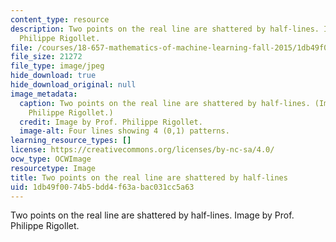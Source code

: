 ```yaml
---
content_type: resource
description: Two points on the real line are shattered by half-lines. Image by Prof.
  Philippe Rigollet.
file: /courses/18-657-mathematics-of-machine-learning-fall-2015/1db49f0074b5bdd4f63abac031cc5a63_18-657f15.jpg
file_size: 21272
file_type: image/jpeg
hide_download: true
hide_download_original: null
image_metadata:
  caption: Two points on the real line are shattered by half-lines. (Image by Prof.
    Philippe Rigollet.)
  credit: Image by Prof. Philippe Rigollet.
  image-alt: Four lines showing 4 (0,1) patterns.
learning_resource_types: []
license: https://creativecommons.org/licenses/by-nc-sa/4.0/
ocw_type: OCWImage
resourcetype: Image
title: Two points on the real line are shattered by half-lines
uid: 1db49f00-74b5-bdd4-f63a-bac031cc5a63
---
```

Two points on the real line are shattered by half-lines. Image by Prof. Philippe Rigollet.